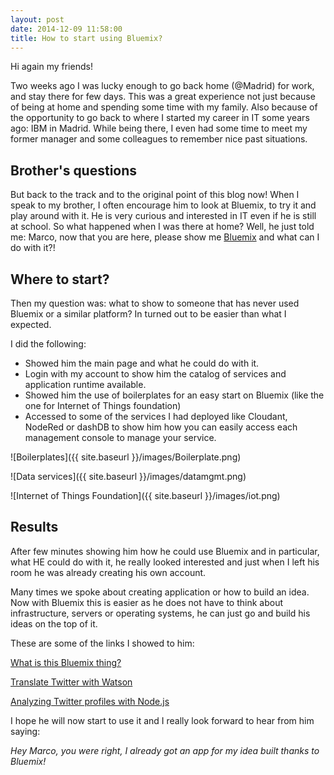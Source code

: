 ```yaml
---
layout: post
date: 2014-12-09 11:58:00
title: How to start using Bluemix?
---
```



Hi again my friends!

Two weeks ago I was lucky enough to go back home (@Madrid) for work, and stay there for few days.
This was a great experience not just because of being at home and spending some time with my family. Also because of the opportunity to go back to where I started my career in IT some years ago: IBM in Madrid. While being there, I even had some time to meet my former manager and some colleagues to remember nice past situations.

## **Brother's questions**

But back to the track and to the original point of this blog now!
When I speak to my brother, I often encourage him to look at Bluemix, to try it and play around with it. He is very curious and interested in IT even if he is still at school. 
So what happened when I was there at home? Well, he just told me: Marco, now that you are here, please show me [Bluemix](https://console.ng.bluemix.net/) and what can I do with it?!

## **Where to start?**

Then my question was: what to show to someone that has never used Bluemix or a similar platform? In turned out to be easier than what I expected.

I did the following:

- Showed him the main page and what he could do with it.
- Login with my account to show him the catalog of services and application runtime available.
- Showed him the use of boilerplates for an easy start on Bluemix (like the one for Internet of Things foundation)
- Accessed to some of the services I had deployed like Cloudant, NodeRed or dashDB to show him how you can easily access each management console to manage your service.

![Boilerplates]({{ site.baseurl }}/images/Boilerplate.png)

![Data services]({{ site.baseurl }}/images/datamgmt.png)

![Internet of Things Foundation]({{ site.baseurl }}/images/iot.png)


## **Results**

After few minutes showing him how he could use Bluemix and in particular, what HE could do with it, he really looked interested and just when I left his room he was already creating his own account.

Many times we spoke about creating application or how to build an idea. Now with Bluemix this is easier as he does not have to think about infrastructure, servers or operating systems, he can just go and build his ideas on the top of it.

These are some of the links I showed to him:

[What is this Bluemix thing?](http://www.ibm.com/developerworks/websphere/library/techarticles/1410_reinitz/1410_reinitz1.html)

[Translate Twitter with Watson](http://www.ibm.com/developerworks/cloud/library/cl-watson-translatetwitter-app/index.html])

[Analyzing Twitter profiles with Node.js](http://www.ibm.com/developerworks/web/library/wa-twitter-wordcloud-app/index.html)

I hope he will now start to use it and I really look forward to hear from him saying:

 *Hey Marco, you were right, I already got an app for my idea built thanks to Bluemix!*
